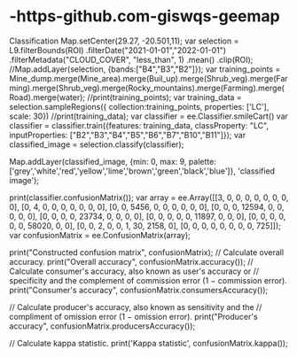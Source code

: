 # -https-github.com-giswqs-geemap
Classification
Map.setCenter(29.27, -20.501,11);
var selection = L9.filterBounds(ROI)
.filterDate("2021-01-01","2022-01-01")
.filterMetadata("CLOUD_COVER", "less_than", 1)
.mean()
.clip(ROI);  
//Map.addLayer(selection, {bands:["B4","B3","B2"]});
var training_points = Mine_dump.merge(Mine_area).merge(Buil_up).merge(Shrub_veg).merge(Farming).merge(Shrub_veg).merge(Rocky_mountains).merge(Farming).merge(Road).merge(water);
//print(training_points);
var training_data = selection.sampleRegions({
                    collection:training_points,
                    properties: ['LC'],
                    scale: 30})
//print(training_data);
var classifier = ee.Classifier.smileCart()
var classifier = classifier.train({features: training_data,
classProperty: "LC",
inputProperties: ["B2","B3","B4","B5","B6","B7","B10","B11"]});
var classified_image = selection.classify(classifier); 

Map.addLayer(classified_image, {min: 0, max: 9, palette: ['grey','white','red','yellow','lime','brown','green','black','blue']},
'classified image');

print(classifier.confusionMatrix()); 
var array = ee.Array([[3,	0,	0,	0,	0,	0,	0,	0,	0],
                      [0,	4,	0,	0,	0,	0,	0,	0,	0],
                      [0,	0,	5456,	0,	0,	0,	0,	0,	0],
                      [0,	0,	0,	12594,	0,	0,	0,	0,	0],
                      [0,	0,	0,	0,	23734,	0,	0,	0,	0],
                      [0,	0,	0,	0,	0,	11897,	0,	0,	0],
                      [0,	0,	0,	0,	0,	0,	58020,	0,	0],
                      [0,	0,	2,	0,	0,	1,	30,	2158,	0],
                      [0,	0,	0,	0,	0,	0,	0,	0,	725]]);
var confusionMatrix = ee.ConfusionMatrix(array);

print("Constructed confusion matrix", confusionMatrix);
// Calculate overall accuracy.
print("Overall accuracy", confusionMatrix.accuracy());
// Calculate consumer's accuracy, also known as user's accuracy or
// specificity and the complement of commission error (1 − commission error).
print("Consumer's accuracy", confusionMatrix.consumersAccuracy());

// Calculate producer's accuracy, also known as sensitivity and the
// compliment of omission error (1 − omission error).
print("Producer's accuracy", confusionMatrix.producersAccuracy());

// Calculate kappa statistic.
print('Kappa statistic', confusionMatrix.kappa());

